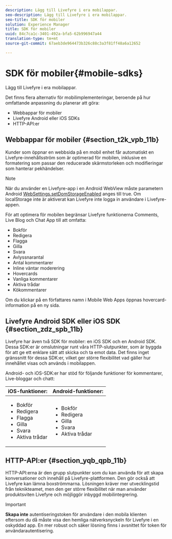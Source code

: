 ```yaml
---
description: Lägg till Livefyre i era mobilappar.
seo-description: Lägg till Livefyre i era mobilappar.
seo-title: SDK för mobiler
solution: Experience Manager
title: SDK för mobiler
uuid: 84c7ca1c-3401-492a-bfa5-62b996947a44
translation-type: tm+mt
source-git-commit: 67aeb3de964473b326c88c3a3f81ff48a6a12652

---
```



# SDK för mobiler{#mobile-sdks}

Lägg till Livefyre i era mobilappar.

Det finns flera alternativ för mobilimplementeringar, beroende på hur omfattande anpassning du planerar att göra:

* Webbappar för mobiler
* Livefyre Android eller iOS SDKs
* HTTP-API:er

## Webbappar för mobiler {#section_t2k_vpb_11b}

Kunder som öppnar en webbsida på en mobil enhet får automatiskt en Livefyre-innehållsström som är optimerad för mobilen, inklusive en formatering som passar den reducerade skärmstorleken och modifieringar som hanterar pekhändelser.

>[!NOTE]
>
>När du använder en Livefyre-app i en Android WebView måste parametern Android [WebSettings.setDomStorageEnabled](https://developer.android.com/reference/android/webkit/WebSettings.html) anges till true. Om localStorage inte är aktiverat kan Livefyre inte logga in användare i Livefyre-appen.

För att optimera för mobilen begränsar Livefyre funktionerna Comments, Live Blog och Chat App till att omfatta:

* Bokför
* Redigera
* Flagga
* Gilla
* Svara
* Avlyssnarantal
* Antal kommentarer
* Inline väntar moderering
* Hovercards
* Vanliga kommentarer
* Aktiva trådar
* Kökommentarer

Om du klickar på en författares namn i Mobile Web Apps öppnas hovercard-information på en ny sida.

## Livefyre Android SDK eller iOS SDK {#section_zdz_spb_11b}

Livefyre har även två SDK för mobiler: en iOS SDK och en Android SDK. Dessa SDK:er är omslutningar runt våra HTTP-slutpunkter, som är byggda för att ge ett enklare sätt att skicka och ta emot data. Det finns inget gränssnitt för dessa SDK:er, vilket ger större flexibilitet vad gäller hur innehållet visas och används i mobilappen.

Android- och iOS-SDK:er har stöd för följande funktioner för kommentarer, Live-bloggar och chatt:

| iOS-funktioner: | Android-funktioner: |
|--- |--- |
| <ul><li> Bokför </li><li>Redigera </li><li>Flagga </li><li>Gilla </li><li>Svara </li><li>Aktiva trådar</li></ul> | <ul><li>Bokför </li><li>Redigera </li><li>Gilla </li><li>Svara </li><li>Aktiva trådar</li></ul> |

## HTTP-API:er {#section_yqb_qpb_11b}

HTTP-API:erna är den grupp slutpunkter som du kan använda för att skapa konversationer och innehåll på Livefyre-plattformen. Den gör också att Livefyre kan lämna boxströmmarna. Lösningen kräver mer utvecklingstid från teknikteamet, men den ger större flexibilitet när man använder produktsviten Livefyre och möjliggör inbyggd mobilintegrering.

>[!IMPORTANT]
>
>**Skapa inte** autentiseringstoken för användare i den mobila klienten eftersom du då måste visa den hemliga nätverksnyckeln för Livefyre i en oskyddad app. En mer robust och säker lösning finns i avsnittet för token för användarautentisering.

